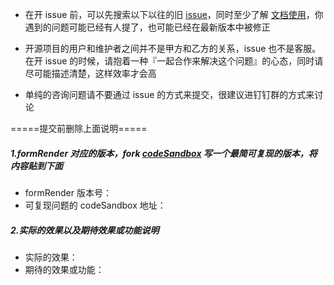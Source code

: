 - 在开 issue 前，可以先搜索以下以往的旧 [issue](https://github.com/alibaba/form-render/issues?utf8=%E2%9C%93&q=)，同时至少了解 [文档使用](https://alibaba.github.io/form-render/#/README)，你遇到的问题可能已经有人提了，也可能已经在最新版本中被修正

- 开源项目的用户和维护者之间并不是甲方和乙方的关系，issue 也不是客服。
在开 issue 的时候，请抱着一种『一起合作来解决这个问题』的心态，同时请尽可能描述清楚，这样效率才会高

- 单纯的咨询问题请不要通过 issue 的方式来提交，很建议进钉钉群的方式来讨论


=====提交前删除上面说明=====

##### 1.formRender 对应的版本，fork [codeSandbox](https://codesandbox.io/s/form-render-8k1l5) 写一个最简可复现的版本，将内容贴到下面
 - formRender 版本号：
 - 可复现问题的 codeSandbox 地址：

##### 2.实际的效果以及期待效果或功能说明 
 - 实际的效果：
 - 期待的效果或功能：


